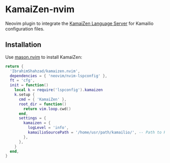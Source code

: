 # KamaiZen-nvim

Neovim plugin to integrate the [KamaiZen Language Server](https://github.com/IbrahimShahzad/KamaiZen) for Kamailio configuration files.

## Installation

Use [mason.nvim](https://github.com/williamboman/mason.nvim) to install KamaiZen:

```lua
return {
  'IbrahimShahzad/kamaizen.nvim',
  dependencies = { 'neovim/nvim-lspconfig' },
  ft = 'cfg',
  init = function()
    local k = require('lspconfig').kamaizen
    k.setup {
      cmd = { 'KamaiZen' },
      root_dir = function()
        return vim.loop.cwd()
      end,
      settings = {
        kamaizen = {
          logLevel = 'info',
          kamailioSourcePath = '/home/usr/path/kamailio/', -- Path to Kamailio source code
        },
      },
    }
  end,
}
```
